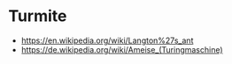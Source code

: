 # Turmite

* https://en.wikipedia.org/wiki/Langton%27s_ant
* https://de.wikipedia.org/wiki/Ameise_(Turingmaschine)


